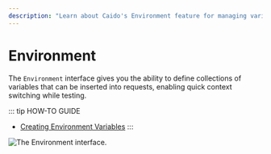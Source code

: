 ```yaml
---
description: "Learn about Caido's Environment feature for managing variables and context switching during security testing."
---
```


# Environment

The `Environment` interface gives you the ability to define collections of variables that can be inserted into requests, enabling quick context switching while testing.

::: tip HOW-TO GUIDE

- [Creating Environment Variables](/guides/environment_variables.md)
:::

<img alt="The Environment interface." src="/_images/environment_interface.png" center>
